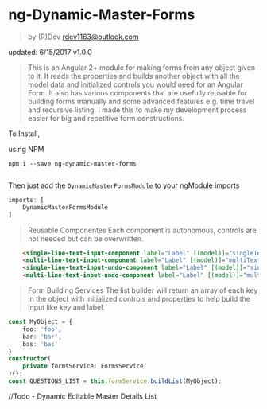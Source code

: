 # ng-Dynamic-Master-Forms
>by (R)Dev rdev1163@outlook.com

updated: 6/15/2017
v1.0.0

>This is an Angular 2+ module for making forms from any object given to it. It reads the properties and builds another object with all the model data and initialized controls you would need for an Angular Form. It also has various components that are usefully reusable for building forms manually and some advanced features e.g. time travel and recursive listing. I made this to make my development process easier for big and repetitive form constructions.
 
 To Install, 
  
  using NPM

```shell
npm i --save ng-dynamic-master-forms
    
```
Then just add the `DynamicMasterFormsModule` to your ngModule imports

```typescript
imports: [
    DynamicMasterFormsModule
]    
```
> Reusable Componentes
Each component is autonomous, controls are not needed but can be overwritten.
```html
    <single-line-text-input-component label="Label" [(model)]="singleText" placeholder="placeholder" [control]="singleDemoControl" ></single-line-text-input-component>
    <multi-line-text-input-component label="Label" [(model)]="multiText" placeholder="placeholder" [control]="multiDemoControl" ></multi-line-text-input-component>
    <single-line-text-input-undo-component label="Label" [(model)]="singleUndoText" placeholder="placeholder" [control]="singleDemoControl" ></single-line-text-input-undo-component>
    <multi-line-text-input-undo-component label="Label" [(model)]="multiUndoText" placeholder="placeholder" [control]="multiDemoUndoControl"></multi-line-text-input-undo-component>

```

> Form Building Services
The list builder will return an array of each key in the object with initialized controls and properties to help build the input like key and label.
```typescript
const MyObject = {
	foo: 'foo',
	bar: 'bar',
	bas: 'bas'
}
constructor(
	private formsService: FormsService,
){};
const QUESTIONS_LIST = this.formService.buildList(MyObject);
```  
//Todo - Dynamic Editable Master Details List
  
 
